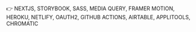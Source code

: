 👉 NEXTJS, STORYBOOK, SASS, MEDIA QUERY, FRAMER MOTION, HEROKU, NETLIFY, OAUTH2, GITHUB ACTIONS, AIRTABLE, APPLITOOLS, CHROMATIC 
